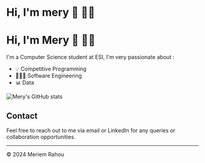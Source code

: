 # Hi, I'm mery 🎀 👋🏻 
# Hi, I'm Mery 🎀 👋🏻 

I'm a Computer Science student at ESI, I'm very passionate about : 
- 💡 Competitive Programming
- 👩🏻‍💻 Software Engineering
- 📊 Data


![Mery's GitHub stats](https://github-readme-stats.vercel.app/api?username=meryrahou&hide=prs,issues&show_icons=true&theme=dracula)


## Contact
Feel free to reach out to me via email or LinkedIn for any queries or collaboration opportunities.

---
© 2024 Meriem Rahou
